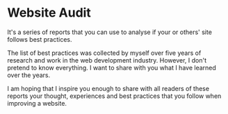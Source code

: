 # Website Audit

It's a series of reports that you can use to analyse if your or others' site follows best practices.

The list of best practices was collected by myself over five years of research and work in the web development industry. However, I don't pretend to know everything. I want to share with you what I have learned over the years.

I am hoping that I inspire you enough to share with all readers of these reports your thought, experiences and best practices that you follow when improving a website.
